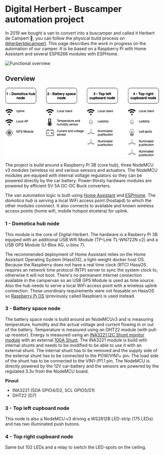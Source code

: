 # Digital Herbert - Buscamper automation project
In 2019 we bought a van to convert into a buscamper and called it Herbert de Campert 🚐, you can follow the physical build process on [@herbertdecampert](https://www.instagram.com/herbertdecampert/). This page describes the work in progress on the automation of our camper. It is be based on a Raspberry Pi with Home Assistant and several ESP8266 modules with ESPHome.

![Functional overview](digitalherbert.gif "Functional overview")

## Overview
![Schematic overview](Digital_Herbert.png "Schematic overview")

The project is build around a Raspberry Pi 3B (core hub), three NodeMCU v3 modules (wireless io) and various sensors and actuators. The NodeMCU modules are equiped with internal voltage regulators so they can be powered directly by the car battery. Power-thirsty hardware modules are powered by efficient 5V 5A DC-DC Buck converters.

The van automation logic is built using [Home Assistant](https://www.home-assistant.io/) and [ESPHome](https://esphome.io/). The *domotica hub* is serving a local WiFi access point (hostapd) to which the other modules connnect. It also connects to available and known wireless access points (home wifi, mobile hotspot etcetera) for uplink.

### 1 - Domotica hub node
This module is the core of Digital Herbert. The hardware is a Rasberry Pi 3B equiped with an additional USB Wifi Module (TP-Link TL-WN722N v2) and a USB GPS Module (U-Blox AG, u-blox 7).

The recommended deployment of Home Assistant relies on the Home Assistant Operating System (HassOS), a light-weight docker host OS. Because the Raspberry does not have a real time clock (RTC) HassOS requires an network time protocol (NTP) server to sync the system clock to, otherwise it will not boot. There's no permanent internet connection available in the campervan so an USB GPS Module is used as time source. Also the hub needs to serve a local WiFi access point with a wireless uplink connection. These unordinary requirements were not feasable on HassOS so [Raspberry Pi OS](https://www.raspberrypi.org/downloads/raspberry-pi-os/) (previously called Raspbian) is used instead.

### 3 - Battery space node
The battery space node is build around an NodeMCUv3 and is measuring temperature, humidity and the actual voltage and current flowing in or out of the battery. Temperature is measured using an DHT22 module (with pull-up resistor). Energy is measured using an [INA3221 I2C Shunt monitor module](https://nl.aliexpress.com/item/32828796768.html) with an external [100A Shunt](https://nl.aliexpress.com/item/32879352313.html). The INA3221 module is build with internal shunts and needs to be modified to be able to use it with an external shunt. The internal shunt has to be removed and the supply side of the external shunt has to be connected to the POW/VIN1+ pin. The load side of the shunt has to be connected to the VIN1-/P1.1 pin. The NodeMCU is directly powered by the 12V car-battery and the sensors are powered by the regulated 3.3v from the NodeMCU board.

**Pinout**
- INA3221 (SDA GPIO4/D2, SCL GPIO5/D1)
- DHT22 (D7)

### 3 - Top left cupboard node
This node is also a NodeMCU v3 driving a WS2812B LED-strip (175 LEDs) and has two illuminated push butons.

### 4 - Top right cupboard node
Same but 102 LEDs and a relay to switch the LED-spots on the ceiling.